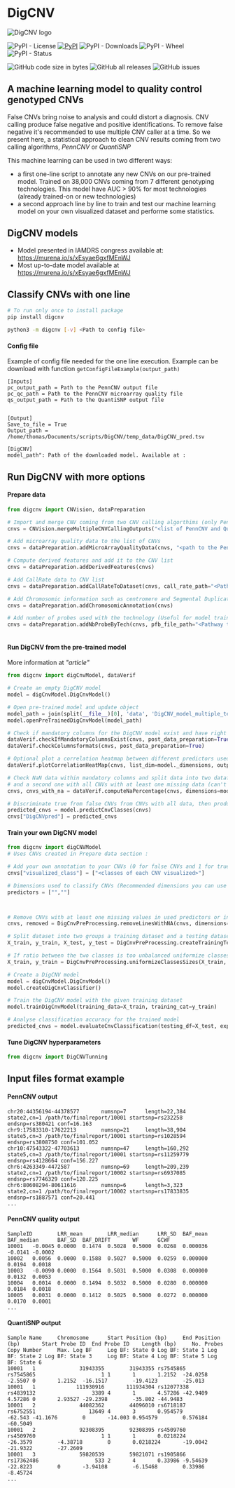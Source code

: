# DigCNV
![DigCNV logo](https://raw.githubusercontent.com/labjacquemont/digcnv/master/images/DigCNV_logo.png "DigCNV")

![PyPI - License](https://img.shields.io/pypi/l/DigCNV?color=gree)
[![PyPI](https://img.shields.io/pypi/v/digcnv)](https://badge.fury.io/py/digcnv)
![PyPI - Downloads](https://img.shields.io/pypi/dm/DigCNV)
![PyPI - Wheel](https://img.shields.io/pypi/wheel/DigCNV)
![PyPI - Status](https://img.shields.io/pypi/status/DigCNV)

![GitHub code size in bytes](https://img.shields.io/github/languages/code-size/labjacquemont/DigCNV)
![GitHub all releases](https://img.shields.io/github/downloads/labjacquemont/DigCNV/total)
![GitHub issues](https://img.shields.io/github/issues-raw/labjacquemont/DigCNV)
## A machine learning model to quality control genotyped CNVs
False CNVs bring noise to analysis and could distort a diagnosis.
CNV calling produce false negative and positive identifications. 
To remove false negative it's recommended to use multiple CNV caller at a time. 
So we present here, a statistical approach to clean CNV results coming from two calling algorithms, 
*PennCNV* or *QuantiSNP*

This machine learning can be used in two different ways:
- a first one-line script to annotate any new CNVs on our pre-trained model. Trained on 38,000 CNVs coming from 7 different genotyping technologies. 
This model have AUC > 90% for most technologies (already trained-on or  new technologies) 
- a second approach line by line to train and test our machine learning model on your own visualized dataset and performe some statistics. 

## DigCNV models
- Model presented in IAMDRS congress available at: https://murena.io/s/xEsyae6gxfMEnWJ
- Most up-to-date model available at https://murena.io/s/xEsyae6gxfMEnWJ

## Classify CNVs with one line

``` sh
# To run only once to install package
pip install digcnv

python3 -m digcnv [-v] <Path to config file>
```

#### Config file
Example of config file needed for the one line execution. Example can be download with function `getConfigFileExample(output_path)`
```
[Inputs]
pc_output_path = Path to the PennCNV output file
pc_qc_path = Path to the PennCNV microarray quality file 
qs_output_path = Path to the QuantiSNP output file


[Output]
Save_to_file = True
Output_path = /home/thomas/Documents/scripts/DigCNV/temp_data/DigCNV_pred.tsv

[DigCNV]
model_path": Path of the downloaded model. Available at : 
```


## Run DigCNV with more options

#### Prepare data

```python
from digcnv import CNVision, dataPreparation

# Import and merge CNV coming from two CNV calling algorthims (only PennCNV and QuantiSNP in this version)
cnvs = CNVision.mergeMultipleCNVCallingOutputs("<list of PennCNV and QuantiSNP output pathways>", ["PennCNV", "QuantiSNP"])

# Add microarray quality data to the list of CNVs
cnvs = dataPreparation.addMicroArrayQualityData(cnvs, "<path to the PennCNV microarray quality file>")

# Compute derived features and add it to the CNV list
cnvs = dataPreparation.addDerivedFeatures(cnvs)

# Add CallRate data to CNV list
cnvs = dataPreparation.addCallRateToDataset(cnvs, call_rate_path="<Pathway to the callrate file>", callrate_colname="<CallRate column name>", individual_colname="<Individual column name>")

# Add Chromosomic information such as centromere and Segmental Duplications overlap
cnvs = dataPreparation.addChromosomicAnnotation(cnvs)

# Add number of probes used with the technology (Useful for model trained on multiple datasets and multiple technologies)   
cnvs = dataPreparation.addNbProbeByTech(cnvs, pfb_file_path="<Pathway to the PFB file>")
 

```
#### Run DigCNV from the pre-trained model
More information at *"article"*

```python
from digcnv import digCnvModel, dataVerif

# Create an empty DigCNV model
model = digCnvModel.DigCnvModel()

# Open pre-trained model and update object
model_path = join(split(__file__)[0], 'data', 'DigCNV_model_multiple_technos.pkl')
model.openPreTrainedDigCnvModel(model_path)

# Check if mandatory columns for the DigCNV model exist and have right formats
dataVerif.checkIfMandatoryColumnsExist(cnvs, post_data_preparation=True)
dataVerif.checkColumnsformats(cnvs, post_data_preparation=True)

# Optional plot a correlation heatmap between different predictors used in model
dataVerif.plotCorrelationHeatMap(cnvs, list_dim=model._dimensions, output_path="<Pathway where output plot (.pdf or .png)>")

# Check NaN data within mandatory columns and split data into two dataframes: first for CNVs with all information available
# and a second one with all CNVs with at least one missing data (can't be used for prediction)
cnvs, cnvs_with_na = dataVerif.computeNaPercentage(cnvs, dimensions=model._dimensions, remove_na_data=True)

# Discriminate true from false CNVs from CNVs with all data, then produce a list of classes
predicted_cnvs = model.predictCnvClasses(cnvs)
cnvs["DigCNVpred"] = predicted_cnvs

```

#### Train your own DigCNV model

```python
from digcnv import digCNVModel
# Uses CNVs created in Prepare data section :

# Add your own annotation to your CNVs (0 for false CNVs and 1 for true)
cnvs["visualized_class"] = ["<classes of each CNV visualized>"]

# Dimensions used to classify CNVs (Recommended dimensions you can use your own)
predictors = ["",""]



# Remove CNVs with at least one missing values in used predictors or in visualized column
cnvs, removed = DigCnvPreProcessing.removeLinesWithNA(cnvs, dimensions=predictors + ["visualized_class"])

# Split dataset into two groups a training dataset and a testing dataset (70% - 30%)  
X_train, y_train, X_test, y_test = DigCnvPreProcessing.createTrainingTestingDatasets(cnvs, X_dimension="visualized_class")

# If ratio between the two classes is too unbalanced uniformize classes by split majoritary class and adding new pseudo CNVs to minority class
X_train, y_train = DigCnvPreProcessing.uniformizeClassesSizes(X_train, y_train, 17, 0.4, 0.5)

# Create a DigCNV model
model = digCnvModel.DigCnvModel()
model.createDigCnvClassifier()

# Train the DigCNV model with the given training dataset
model.trainDigCnvModel(training_data=X_train, training_cat=y_train)

# Analyse classification accuracy for the trained model
predicted_cnvs = model.evaluateCnvClassification(testing_df=X_test, expected_values=y_test, images_dir_path="<Path to the image output directory>")
```

#### Tune DigCNV hyperparameters

```python
from digcnv import DigCNVTunning
```

## Input files format example
#### PennCNV output
```
chr20:44356194-44378577       numsnp=7      length=22,384      state2,cn=1 /path/to/finalreport/10001 startsnp=rs232258 endsnp=rs380421 conf=16.163
chr9:17583310-17622213        numsnp=21     length=38,904      state5,cn=3 /path/to/finalreport/10001 startsnp=rs1028594 endsnp=rs3808750 conf=101.052
chr10:47543322-47703613       numsnp=47     length=160,292     state5,cn=3 /path/to/finalreport/10001 startsnp=rs11259779 endsnp=rs4128664 conf=156.227
chr6:4263349-4472587          numsnp=69     length=209,239     state2,cn=1 /path/to/finalreport/10002 startsnp=rs6937085 endsnp=rs7746329 conf=120.225
chr6:80608294-80611616        numsnp=6      length=3,323       state2,cn=1 /path/to/finalreport/10002 startsnp=rs17833835 endsnp=rs1887571 conf=20.441
...
```
#### PennCNV quality output
```
SampleID        LRR_mean        LRR_median      LRR_SD  BAF_mean        BAF_median      BAF_SD  BAF_DRIFT       WF      GCWF
10001   -0.0045 0.0000  0.1474  0.5028  0.5000  0.0268  0.000036        -0.0141 -0.0002
10002   0.0056  0.0000  0.1588  0.5027  0.5000  0.0259  0.000000        0.0194  0.0018
10003   -0.0090 0.0000  0.1564  0.5031  0.5000  0.0308  0.000000        0.0132  0.0053
10004   0.0014  0.0000  0.1494  0.5032  0.5000  0.0280  0.000000        0.0184  0.0018
10005   0.0031  0.0000  0.1412  0.5025  0.5000  0.0272  0.000000        0.0170  0.0001
...
```
#### QuantiSNP output
```
Sample Name     Chromosome      Start Position (bp)     End Position (bp)       Start Probe ID  End Probe ID    Length (bp)     No. Probes      Copy Number     Max. Log BF     Log BF: State 0 Log BF: State 1 Log BF: State 2 Log BF: State 3     Log BF: State 4 Log BF: State 5 Log BF: State 6
10001   1              31943355        31943355 rs7545865       rs7545865                     1 1       1       1.2152  -24.0258        -2.5507 0       1.2152  -16.1517        -19.4123        -25.013
10001   1             111930916       111934304 rs12077338      rs4839132                  3389 4       1       4.57286 -42.9409        4.57286 0       2.93527 -29.2398        -35.802 -44.9483
10001   2              44082362        44096010 rs6718187       rs6752551                 13649 4       3       0.954579        -62.543 -41.1676        0       -14.003 0.954579        0.576184        -60.5049
10001   2              92308395        92308395 rs4509760       rs4509760                     1 1       1       0.0218224       -26.3579        -4.38718        0       0.0218224       -19.0042        -21.9322        -27.2609
10001   3              59820539        59821071 rs1905866       rs17362486                  533 2       4       0.33986 -9.54639        -22.8223        0       -3.94108        -6.15468        0.33986 -8.45724
...
```